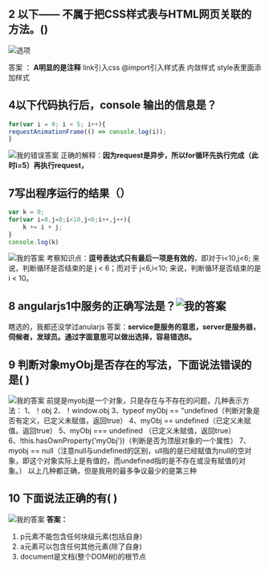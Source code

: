 ## 2 以下—— 不属于把CSS样式表与HTML网页关联的方法。()
![选项](https://img-blog.csdnimg.cn/5fcddc1dcc5944b09ed7af63c4ddf4bf.png?x-oss-process=image/watermark,type_ZHJvaWRzYW5zZmFsbGJhY2s,shadow_50,text_Q1NETiBAa2V2ZW5fZGVuZw==,size_20,color_FFFFFF,t_70,g_se,x_16)

答案 ：
**A明显的是注释**
link引入css
@import引入样式表
内敛样式
style表里面添加样式

## 4以下代码执行后，console 输出的信息是？
```javascript
for(var i = 0; i < 5; i++){
requestAnimationFrame(() => console.log(i));
}
```
![我的错误答案](https://img-blog.csdnimg.cn/c21bdfe09815495d8f0a65a1f59fa319.png?x-oss-process=image/watermark,type_ZHJvaWRzYW5zZmFsbGJhY2s,shadow_50,text_Q1NETiBAa2V2ZW5fZGVuZw==,size_20,color_FFFFFF,t_70,g_se,x_16)
正确的解释：**因为request是异步，所以for循环先执行完成（此时i=5）再执行request，**

## 7写出程序运行的结果（）
```javascript
var k = 0;
for(var i=0,j=0;i<10,j<6;i++,j++){
    k += i + j;
}
console.log(k)

```
![我的答案](https://img-blog.csdnimg.cn/f9c1f816b9754ab0af5841191df53625.png?x-oss-process=image/watermark,type_ZHJvaWRzYW5zZmFsbGJhY2s,shadow_50,text_Q1NETiBAa2V2ZW5fZGVuZw==,size_20,color_FFFFFF,t_70,g_se,x_16)
考察知识点：**逗号表达式只有最后一项是有效的**，即对于i<10,j<6; 来说，判断循环是否结束的是 j < 6；而对于 j<6,i<10; 来说，判断循环是否结束的是 i < 10。

## 8 angularjs1中服务的正确写法是？![我的答案](https://img-blog.csdnimg.cn/bdedee2e518940c0b179ada1da4b708d.png?x-oss-process=image/watermark,type_ZHJvaWRzYW5zZmFsbGJhY2s,shadow_50,text_Q1NETiBAa2V2ZW5fZGVuZw==,size_20,color_FFFFFF,t_70,g_se,x_16)
瞎选的，我都还没学过anularjs
答案：**service是服务的意思，server是服务器，伺候者，发球员。通过字面意思可以做出选择，容易错选B。**

## 9 判断对象myObj是否存在的写法，下面说法错误的是( )
![我的答案](https://img-blog.csdnimg.cn/26437423e940473c93ab4f32eedf5cdf.png?x-oss-process=image/watermark,type_ZHJvaWRzYW5zZmFsbGJhY2s,shadow_50,text_Q1NETiBAa2V2ZW5fZGVuZw==,size_20,color_FFFFFF,t_70,g_se,x_16)
前提是myobj是一个对象，只是存在与不存在的问题，几种表示方法：
1、！obj
2、！window.obj
3、typeof myObj == "undefined（判断对象是否有定义，已定义未赋值，返回true）
4、myObj == undefined（已定义未赋值。返回true）
5、myObj === undefined （已定义未赋值，返回true）
6、!this.hasOwnProperty('myObj'))（判断是否为顶层对象的一个属性）
7、myobj == null（注意null与undefined的区别，ull指的是已经赋值为null的空对象，即这个对象实际上是有值的，而undefined指的是不存在或没有赋值的对象。）
以上几种都正确，但是我用的最多争议最少的是第三种

## 10  下面说法正确的有( )
![我的答案](https://img-blog.csdnimg.cn/8eaa7ff207e54b4080cefcb1f057637d.png?x-oss-process=image/watermark,type_ZHJvaWRzYW5zZmFsbGJhY2s,shadow_50,text_Q1NETiBAa2V2ZW5fZGVuZw==,size_20,color_FFFFFF,t_70,g_se,x_16)
**答案：**
1. p元素不能包含任何块级元素(包括自身)
2. a元素可以包含任何其他元素(除了自身)
3. document是文档(整个DOM树)的根节点
